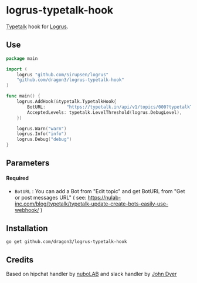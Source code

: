 logrus-typetalk-hook
========

[Typetalk](https://typetalk.in) hook for [Logrus](https://github.com/Sirupsen/logrus). 

## Use

```go
package main

import (
	logrus "github.com/Sirupsen/logrus"
	"github.com/dragon3/logrus-typetalk-hook"
)

func main() {
	logrus.AddHook(&typetalk.TypetalkHook{
		BotURL:        "https://typetalk.in/api/v1/topics/000?typetalkToken=abcdefghijklmnopqrstuvwxyz",
		AcceptedLevels: typetalk.LevelThreshold(logrus.DebugLevel),
	})

	logrus.Warn("warn")
	logrus.Info("info")
	logrus.Debug("debug")
}

```

## Parameters

#### Required
  * ```BotURL``` : 
    You can add a Bot from "Edit topic" and get BotURL from "Get or post messages URL" ( see: https://nulab-inc.com/blog/typetalk/typetalk-update-create-bots-easily-use-webhook/ )
  
## Installation

    go get github.com/dragon3/logrus-typetalk-hook
    
## Credits 

Based on hipchat handler by [nuboLAB](https://github.com/nubo/hiprus) and slack handler by [John Dyer](https://github.com/johntdyer/slackrus)
